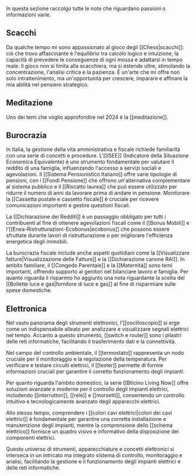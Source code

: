 In questa sezione raccolgo tutte le note che riguardano passioni o informazioni varie.
## Scacchi

Da qualche tempo mi sono appassionato al gioco degli [[Chess|scacchi]]: ciò che trovo affascinante è l'equilibrio tra calcolo logico e intuizione, la capacità di prevedere le conseguenze di ogni mossa e adattarsi in tempo reale.
Il gioco non si limita alla scacchiera, ma si estende oltre, stimolando la concentrazione, l'analisi critica e la pazienza.
È un'arte che mi offre non solo intrattenimento, ma un'opportunità per crescere, imparare e affinare la mia abilità nel pensiero strategico.

## Meditazione
Uno dei temi che voglio approfondire nel 2024 è la [[meditazione]].

## Burocrazia

In Italia, la gestione della vita amministrativa e fiscale richiede familiarità con una serie di concetti e procedure.
L'[[ISEE]] (Indicatore della Situazione Economica Equivalente) è uno strumento fondamentale per valutare il reddito di una famiglia, influenzando l'accesso a servizi sociali e agevolazioni. Il [[Sistema Pensionistico Italiano]] offre varie tipologie di pensioni, con i [[Fondi Pensione]] che offrono un'alternativa complementare al sistema pubblico e il [[Riscatto laurea]] che può essere utilizzato per ridurre il numero di anni da lavorare prima di andare in pensione.
Monitorare la [[Cassetta postale e cassetto fiscale]] è cruciale per ricevere comunicazioni importanti e gestire questioni fiscali.

La [[Dichiarazione dei Redditi]] è un passaggio obbligato per tutti i contribuenti al fine di ottenere agevolazioni fiscali come il [[Bonus Mobili]] e l'[[Enea-Ristrutturazioni-Ecobonus|ecobonus]] che possono essere sfruttate durante lavori di ristrutturazione o per migliorare l'efficienza energetica degli immobili.

La burocrazia fiscale include anche aspetti quotidiani come la [[Visualizzare fatture|Visualizzazione delle Fatture]] e la [[Dichiarazione canone RAI]].
In ambito familiare, il [[Congedo Parentale]] e la [[Maternità]] sono temi importanti, offrendo supporto ai genitori nel bilanciare lavoro e famiglia. Per quanto riguarda il risparmio ho aggiunto una nota riguardante la scelta del [[Bollette luce e gas|fornitore di luce e gas]] al fine di risparmiare sulle spese domestiche.

## Elettronica

Nel vasto panorama degli strumenti elettronici, l'[[oscilloscopio]] si erge come un indispensabile alleato per analizzare e visualizzare segnali elettrici nel tempo. Accanto a questo strumento, [[switch e router]] sono i pilastri delle reti informatiche, facilitando il trasferimento dati e la connettività.

Nel campo del controllo ambientale, il [[termostato]] rappresenta un nodo cruciale per il monitoraggio e la regolazione della temperatura.
Per verificare e testare circuiti elettrici, il [[tester]] permette di fornire informazioni cruciali per garantire il corretto funzionamento degli impianti.

Per quanto riguarda l'ambito domestico, la serie [[Bticino Living Now]] offre soluzioni avanzate e moderne per il controllo degli impianti elettrici, includendo [[interruttori]], [[relè]] e [[morsetti]], consentendo un controllo intuitivo e tecnologicamente avanzato degli apparecchi elettrici.

Allo stesso tempo, comprendere i [[colori cavi elettrici|colori dei cavi elettrici]] è fondamentale per garantire una corretta installazione e manutenzione degli impianti, mentre la comprensione dello [[schema elettrico]] fornisce un quadro visivo e informativo della disposizione dei componenti elettrici.

Questo universo di strumenti, apparecchiature e concetti elettronici si interseca in un intricato ma integrato sistema di controllo, monitoraggio e analisi, facilitando la gestione e il funzionamento degli impianti elettrici e delle reti informatiche.




